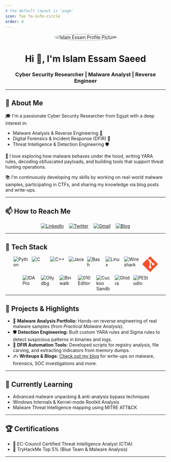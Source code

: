 ```yaml
---
# the default layout is 'page'
icon: fas fa-info-circle
order: 4
---
```

<div align="center">
  <img src="https://media.licdn.com/dms/image/v2/D4D03AQFUKvdTzXRruw/profile-displayphoto-crop_800_800/B4DZfmyfm.HAAI-/0/1751923689725?e=1756944000&v=beta&t=qtu_C49vu3nmv-STV0-sqMYTYTjJ2uKGc26_mgpUcT0" 
       alt="Islam Essam Profile Picture"
       style="width: 200px; height: 200px; border-radius: 50%; object-fit: cover; border: 2px solid #ccc;" />
</div>


<h1 align="center">Hi 👋, I'm Islam Essam Saeed </h1>
<h3 align="center">Cyber Security Researcher | Malware Analyst | Reverse Engineer</h3>

---

## 🧠 About Me

🎓 I'm a passionate Cyber Security Researcher from Egypt with a deep interest in:
- Malware Analysis & Reverse Engineering 🔬  
- Digital Forensics & Incident Response (DFIR) 🧾  
- Threat Intelligence & Detection Engineering 🛡️  

🧪 I love exploring how malware behaves under the hood, writing YARA rules, decoding obfuscated payloads, and building tools that support threat hunting operations.

📚 I'm continuously developing my skills by working on real-world malware samples, participating in CTFs, and sharing my knowledge via blog posts and write-ups.

---
## 📫 How to Reach Me

<div style="display: flex; justify-content: center; align-items: center; flex-wrap: wrap; gap: 16px;">

  <a href="https://www.linkedin.com/in/islam-3ssvm/" target="_blank" rel="noopener noreferrer">
    <img src="https://raw.githubusercontent.com/maurodesouza/profile-readme-generator/master/src/assets/icons/social/linkedin/default.svg" width="48" height="40" alt="LinkedIn" />
  </a>

  <a href="https://twitter.com/Islam11Essam" target="_blank" rel="noopener noreferrer">
    <img src="https://raw.githubusercontent.com/maurodesouza/profile-readme-generator/master/src/assets/icons/social/twitter/default.svg" width="48" height="40" alt="Twitter" />
  </a>

  <a href="mailto:islamessam459@gmail.com" target="_blank" rel="noopener noreferrer">
    <img src="https://raw.githubusercontent.com/maurodesouza/profile-readme-generator/master/src/assets/icons/social/gmail/default.svg" width="48" height="40" alt="Gmail" />
  </a>

  <a href="https://0xavatar.github.io/" target="_blank" rel="noopener noreferrer">
    <img src="https://img.shields.io/badge/Blog-0xavatar.github.io-darkblue?style=for-the-badge&logo=githubpages" height="40" alt="Blog" />
  </a>

</div>

---
## 🧰 Tech Stack

<div style="display: flex; justify-content: center; flex-wrap: wrap; gap: 10px;">

  <!-- Programming & Scripting -->
  <img src="https://cdn.jsdelivr.net/gh/devicons/devicon/icons/python/python-original.svg" width="48" height="48" alt="Python" style="object-fit: contain;" />
  <img src="https://cdn.jsdelivr.net/gh/devicons/devicon/icons/c/c-original.svg" width="48" height="48" alt="C" style="object-fit: contain;" />
  <img src="https://cdn.jsdelivr.net/gh/devicons/devicon/icons/cplusplus/cplusplus-original.svg" width="48" height="48" alt="C++" style="object-fit: contain;" />
  <img src="https://cdn.jsdelivr.net/gh/devicons/devicon/icons/java/java-original.svg" width="48" height="48" alt="Java" style="object-fit: contain;" />
  <img src="https://cdn.jsdelivr.net/gh/devicons/devicon/icons/bash/bash-original.svg" width="48" height="48" alt="Bash" style="object-fit: contain;" />

  <!-- Operating Systems -->
  <img src="https://cdn.jsdelivr.net/gh/devicons/devicon/icons/linux/linux-original.svg" width="48" height="48" alt="Linux" style="object-fit: contain;" />

  <!-- Networking & Traffic Analysis -->
  <img src="https://www.vectorlogo.zone/logos/wireshark/wireshark-icon.svg" width="48" height="48" alt="Wireshark" style="object-fit: contain;" />

  <!-- Version Control -->
  <img src="https://raw.githubusercontent.com/devicons/devicon/master/icons/git/git-original.svg" width="48" height="48" alt="Git" style="object-fit: contain;" />

  <!-- Reverse Engineering & Malware Analysis Tools -->
  <img src="https://miro.medium.com/v2/0*yDDLaLj-bzfkssx4.png" width="48" height="48" alt="IDA Pro" style="object-fit: contain;" />
  <img src="https://upload.wikimedia.org/wikipedia/commons/thumb/3/37/Logo_OllyDbg.svg/2560px-Logo_OllyDbg.svg.png" width="48" height="48" alt="Ollydbg" style="object-fit: contain;" />
  <img src="https://www.kali.org/tools/binwalk/images/binwalk-logo.svg" width="48" height="48" alt="Binwalk" style="object-fit: contain;" />
  <img src="https://www.sweetscape.com/graphics/SwooshBig.png" width="48" height="48" alt="010 Editor" style="object-fit: contain;" />
  <img src="https://www.varonis.com/hs-fs/hubfs/Imported_Blog_Media/cuckoo_logo-1.png?width=640&height=233&name=cuckoo_logo-1.png" width="48" height="48" alt="Cuckoo Sandbox" style="object-fit: contain;" />
  <img src="https://ih1.redbubble.net/image.3316245335.2513/raf,360x360,075,t,fafafa:ca443f4786.jpg" width="48" height="48" alt="Ghidra" style="object-fit: contain;" />
  <img src="https://framerusercontent.com/images/GCAhnJB0NbPrKqK1jRldmQvHQVA.webp" width="48" height="48" alt="PEStudio" style="object-fit: contain;" />
</div>

---

## 🚀 Projects & Highlights

- 🧬 **Malware Analysis Portfolio:** Hands-on reverse engineering of real malware samples (from _Practical Malware Analysis_).
- 🛡️ **Detection Engineering:** Built custom YARA rules and Sigma rules to detect suspicious patterns in binaries and logs.
- 🧾 **DFIR Automation Tools:** Developed scripts for registry analysis, file carving, and extracting indicators from memory dumps.
- ✍️ **Writeups & Blogs:** [Check out my blog](https://0xavatar.github.io/) for write-ups on malware, forensics, SOC investigations and more.

---

## 🌱 Currently Learning

- Advanced malware unpacking & anti-analysis bypass techniques
- Windows Internals & Kernel-mode Rootkit Analysis
- Malware Threat Intelligence mapping using MITRE ATT&CK

---

## 🏆 Certifications

- 🧠 EC-Council Certified Threat Intelligence Analyst (CTIA)
- 🎯 TryHackMe Top 5% (Blue Team & Malware Analysis)

---
